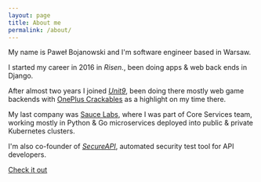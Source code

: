 ```yaml
---
layout: page
title: About me
permalink: /about/
---
```


My name is Paweł Bojanowski and I'm software engineer based in Warsaw.

I started my career in 2016 in *Risen.*, been doing apps & web back ends in Django.

After almost two years I joined [*Unit9*](https://unit9.com), been doing there mostly web game backends with [OnePlus Crackables](https://www.unit9.com/project/oneplus-crackables/) as a highlight on my time there.

My last company was [Sauce Labs](https://www.saucelabs.com), where I was part of Core Services team, working mostly in Python & Go microservices deployed into public & private Kubernetes clusters.

I'm also co-founder of [*SecureAPI*](https://secureapi.dev), automated security test tool for API developers. 

[Check it out](https://github.com/hidalgopl/sailor)

